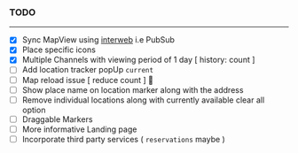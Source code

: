 ### TODO

---

- [x] Sync MapView using [interweb](https://www.pubnub.com/) i.e PubSub
- [x] Place specific icons
- [x] Multiple Channels with viewing period of 1 day [ history: count ]
- [ ] Add location tracker popUp `current`
- [ ] Map reload issue [ reduce count ] 🚩
- [ ] Show place name on location marker along with the address
- [ ] Remove individual locations along with currently available clear all option
- [ ] Draggable Markers
- [ ] More informative Landing page
- [ ] Incorporate third party services ( `reservations` maybe )
